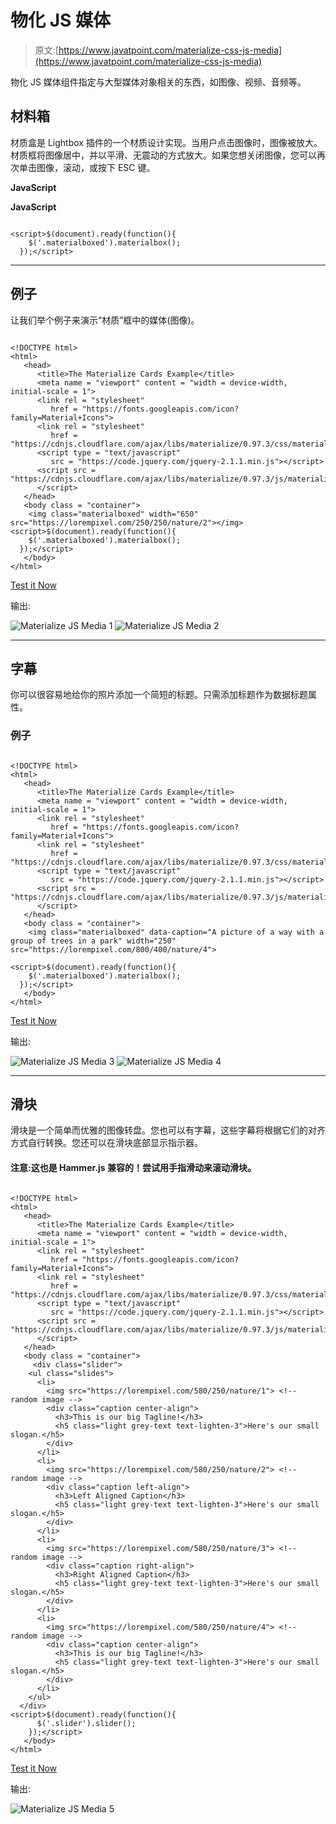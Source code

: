 # 物化 JS 媒体

> 原文:[https://www.javatpoint.com/materialize-css-js-media](https://www.javatpoint.com/materialize-css-js-media)

物化 JS 媒体组件指定与大型媒体对象相关的东西，如图像、视频、音频等。

## 材料箱

材质盒是 Lightbox 插件的一个材质设计实现。当用户点击图像时，图像被放大。材质框将图像居中，并以平滑、无震动的方式放大。如果您想关闭图像，您可以再次单击图像，滚动，或按下 ESC 键。

**JavaScript**

**JavaScript**

```

<script>$(document).ready(function(){
    $('.materialboxed').materialbox();
  });</script>

```

* * *

## 例子

让我们举个例子来演示“材质”框中的媒体(图像)。

```

<!DOCTYPE html>
<html>
   <head>
      <title>The Materialize Cards Example</title>
      <meta name = "viewport" content = "width = device-width, initial-scale = 1">      
      <link rel = "stylesheet"
         href = "https://fonts.googleapis.com/icon?family=Material+Icons">
      <link rel = "stylesheet"
         href = "https://cdnjs.cloudflare.com/ajax/libs/materialize/0.97.3/css/materialize.min.css">
      <script type = "text/javascript"
         src = "https://code.jquery.com/jquery-2.1.1.min.js"></script>           
      <script src = "https://cdnjs.cloudflare.com/ajax/libs/materialize/0.97.3/js/materialize.min.js">
      </script> 
   </head> 
   <body class = "container"> 
    <img class="materialboxed" width="650" src="https://lorempixel.com/250/250/nature/2"></img>
<script>$(document).ready(function(){
    $('.materialboxed').materialbox();
  });</script>
   </body>   
</html>

```

[Test it Now](https://www.javatpoint.com/oprweb/test.jsp?filename=materializecssjsmedia1)

输出:

![Materialize JS Media 1](img/08b2adb2365fd2e871de5dc7c5a90b0d.png)
![Materialize JS Media 2](img/8fff20b346a862b499579a3843f2d6e5.png)

* * *

## 字幕

你可以很容易地给你的照片添加一个简短的标题。只需添加标题作为数据标题属性。

### 例子

```

<!DOCTYPE html>
<html>
   <head>
      <title>The Materialize Cards Example</title>
      <meta name = "viewport" content = "width = device-width, initial-scale = 1">      
      <link rel = "stylesheet"
         href = "https://fonts.googleapis.com/icon?family=Material+Icons">
      <link rel = "stylesheet"
         href = "https://cdnjs.cloudflare.com/ajax/libs/materialize/0.97.3/css/materialize.min.css">
      <script type = "text/javascript"
         src = "https://code.jquery.com/jquery-2.1.1.min.js"></script>           
      <script src = "https://cdnjs.cloudflare.com/ajax/libs/materialize/0.97.3/js/materialize.min.js">
      </script> 
   </head> 
   <body class = "container"> 
    <img class="materialboxed" data-caption="A picture of a way with a group of trees in a park" width="250" src="https://lorempixel.com/800/400/nature/4">

<script>$(document).ready(function(){
    $('.materialboxed').materialbox();
  });</script>
   </body>   
</html>

```

[Test it Now](https://www.javatpoint.com/oprweb/test.jsp?filename=materializecssjsmedia2)

输出:

![Materialize JS Media 3](img/b9a3c4201b31c41ce7585e92c801ec1f.png)
![Materialize JS Media 4](img/2159c4290c6aeebb69bad36a0f092466.png)

* * *

## 滑块

滑块是一个简单而优雅的图像转盘。您也可以有字幕，这些字幕将根据它们的对齐方式自行转换。您还可以在滑块底部显示指示器。

#### 注意:这也是 Hammer.js 兼容的！尝试用手指滑动来滚动滑块。

```

<!DOCTYPE html>
<html>
   <head>
      <title>The Materialize Cards Example</title>
      <meta name = "viewport" content = "width = device-width, initial-scale = 1">      
      <link rel = "stylesheet"
         href = "https://fonts.googleapis.com/icon?family=Material+Icons">
      <link rel = "stylesheet"
         href = "https://cdnjs.cloudflare.com/ajax/libs/materialize/0.97.3/css/materialize.min.css">
      <script type = "text/javascript"
         src = "https://code.jquery.com/jquery-2.1.1.min.js"></script>           
      <script src = "https://cdnjs.cloudflare.com/ajax/libs/materialize/0.97.3/js/materialize.min.js">
      </script> 
   </head> 
   <body class = "container"> 
     <div class="slider">
    <ul class="slides">
      <li>
        <img src="https://lorempixel.com/580/250/nature/1"> <!-- random image -->
        <div class="caption center-align">
          <h3>This is our big Tagline!</h3>
          <h5 class="light grey-text text-lighten-3">Here's our small slogan.</h5>
        </div>
      </li>
      <li>
        <img src="https://lorempixel.com/580/250/nature/2"> <!-- random image -->
        <div class="caption left-align">
          <h3>Left Aligned Caption</h3>
          <h5 class="light grey-text text-lighten-3">Here's our small slogan.</h5>
        </div>
      </li>
      <li>
        <img src="https://lorempixel.com/580/250/nature/3"> <!-- random image -->
        <div class="caption right-align">
          <h3>Right Aligned Caption</h3>
          <h5 class="light grey-text text-lighten-3">Here's our small slogan.</h5>
        </div>
      </li>
      <li>
        <img src="https://lorempixel.com/580/250/nature/4"> <!-- random image -->
        <div class="caption center-align">
          <h3>This is our big Tagline!</h3>
          <h5 class="light grey-text text-lighten-3">Here's our small slogan.</h5>
        </div>
      </li>
    </ul>
  </div>
<script>$(document).ready(function(){
      $('.slider').slider();
    });</script>
   </body>   
</html>

```

[Test it Now](https://www.javatpoint.com/oprweb/test.jsp?filename=materializecssjsmedia3)

输出:

![Materialize JS Media 5](img/29c3293940a583c3a8dfa35a391edd84.png)